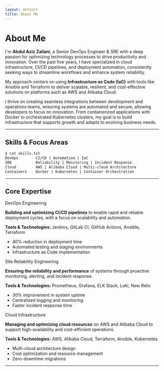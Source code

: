 ```yaml
---
layout: default
title: About Me
---
```


# About Me

I'm **Abdul Aziz Zailani**, a Senior DevOps Engineer & SRE with a deep passion for optimizing technology processes to drive productivity and innovation. Over the past five years, I have specialized in cloud infrastructure, CI/CD pipelines, and deployment automation, consistently seeking ways to streamline workflows and enhance system reliability.

My approach centers on using **Infrastructure as Code (IaC)** with tools like Ansible and Terraform to deliver scalable, resilient, and cost-effective solutions on platforms such as AWS and Alibaba Cloud.

I thrive on creating seamless integrations between development and operations teams, ensuring systems are automated and secure, allowing developers to focus on innovation. From containerized applications with Docker to orchestrated Kubernetes clusters, my goal is to build infrastructure that supports growth and adapts to evolving business needs.

---

## Skills & Focus Areas

```bash
$ cat skills.txt
DevOps      - CI/CD | Automation | IaC
SRE         - Reliability | Monitoring | Incident Response
Cloud       - AWS | Alibaba Cloud | Multi-cloud Architecture
Containers  - Docker | Kubernetes | Container Orchestration
```

---

## Core Expertise

<div class="accordion-section">
  <div class="accordion-header" data-accordion="devops">
    <div class="accordion-title">
      <i class="fas fa-code-branch icon-float"></i>
      <span>DevOps Engineering</span>
    </div>
    <i class="fas fa-chevron-down accordion-icon"></i>
  </div>
  <div class="accordion-content">
    <p><strong>Building and optimizing CI/CD pipelines</strong> to enable rapid and reliable deployment cycles, with a focus on scalability and automation.</p>
    <p><strong>Tools & Technologies:</strong> Jenkins, GitLab CI, GitHub Actions, Ansible, Terraform</p>
    <ul>
      <li><i class="fas fa-check-circle"></i> 40% reduction in deployment time</li>
      <li><i class="fas fa-check-circle"></i> Automated testing and staging environments</li>
      <li><i class="fas fa-check-circle"></i> Infrastructure as Code implementation</li>
    </ul>
  </div>
</div>

<div class="accordion-section">
  <div class="accordion-header" data-accordion="sre">
    <div class="accordion-title">
      <i class="fas fa-shield-alt icon-float"></i>
      <span>Site Reliability Engineering</span>
    </div>
    <i class="fas fa-chevron-down accordion-icon"></i>
  </div>
  <div class="accordion-content">
    <p><strong>Ensuring the reliability and performance</strong> of systems through proactive monitoring, alerting, and incident response.</p>
    <p><strong>Tools & Technologies:</strong> Prometheus, Grafana, ELK Stack, Loki, New Relic</p>
    <ul>
      <li><i class="fas fa-check-circle"></i> 30% improvement in system uptime</li>
      <li><i class="fas fa-check-circle"></i> Centralized logging and monitoring</li>
      <li><i class="fas fa-check-circle"></i> Faster incident response time</li>
    </ul>
  </div>
</div>

<div class="accordion-section">
  <div class="accordion-header" data-accordion="cloud">
    <div class="accordion-title">
      <i class="fas fa-cloud icon-float"></i>
      <span>Cloud Infrastructure</span>
    </div>
    <i class="fas fa-chevron-down accordion-icon"></i>
  </div>
  <div class="accordion-content">
    <p><strong>Managing and optimizing cloud resources</strong> on AWS and Alibaba Cloud to support high-availability and cost-efficient operations.</p>
    <p><strong>Tools & Technologies:</strong> AWS, Alibaba Cloud, Terraform, Ansible, Kubernetes</p>
    <ul>
      <li><i class="fas fa-check-circle"></i> Multi-cloud architecture design</li>
      <li><i class="fas fa-check-circle"></i> Cost optimization and resource management</li>
      <li><i class="fas fa-check-circle"></i> Zero-downtime migrations</li>
    </ul>
  </div>
</div>

---
